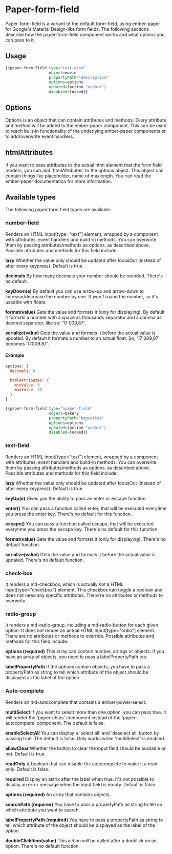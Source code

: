 # Paper-form-field
Paper-form-field is a variant of the default form-field, using ember-paper for
Google's Material Design-like form fields. The following sections describe how the
paper-form-field component works and what options you can pass to it.

## Usage
```handlebars
{{paper-form-field type="text-area"
                   object=movie
                   propertyPath="description"
                   options=options
                   updated=(action "update")
                   disabled=locked}}
```


## Options
Options is an object that can contain attributes and methods. Every attribute and
method will be added to the ember-paper component. This can be used to reach built-in
functionality of the underlying ember-paper components or to add/overwrite event handlers.

## htmlAttributes
If you want to pass attributes to the actual html element that the form field renders,
you can add 'htmlAttributes' to the options object. This object can contain things
like placeholder, name of maxlength. You can read the ember-paper documentation
for more information.

## Available types

The following paper form field types are available.

### number-field

Renders an HTML input[type="text"] element, wrapped by a component with attributes,
event handlers and build-in methods. You can overwrite them by passing attributes/methods
as options, as described above. Possible attributes and methods for this field include:

**lazy** Whether the value only should be updated after focusOut (instead of
after every keypress). Default is true

**decimals** By how many decimals your number should be rounded. There's no default.

**keyDown(e)** By default you can use arrow-up and arrow-down to increase/decrease
the number by one. It _won't_ round the number, so it's useable with floats.

**format(value)** Gets the value and formats it (only for displaying). By
default it formats a number with a space as thousands separator and a comma as decimal
separator, like so: '17 009,87'.

**serialize(value)** Gets the value and formats it before the actual value is
updated. By default it formats a number to an actual float. So, '17 009,87' becomes
'17009.87'.

#### Example

```javascript
options: {
  decimals: 0

  htmlAttributes: {
    minValue: 0
    maxValue: 99
  }
}

```

```hbs
{{paper-form-field type="number-field"
                   object=bakery
                   propertyPath="baguettes"
                   options=options
                   updated=(action "update")
                   disabled=locked}}
```


### text-field
Renders an HTML input[type="text"] element, wrapped by a component with attributes,
event handlers and build-in methods. You can overwrite them by passing attributes/methods
as options, as described above. Possible attributes and methods for this field include:

**lazy** Whether the value only should be updated after focusOut (instead of after
every keypress). Default is true

**keyUp(e)** Gives you the ability to pass an enter or escape function.

**enter()** You can pass a function called enter, that will be executed everytime you
press the enter key. There's no default for this function.

**escape()** You can pass a function called escape, that will be executed everytime
you press the escape key. There's no default for this function.

**format(value)** Gets the value and formats it (only for displaying). There's no
default function.

**serialize(value)** Gets the value and formats it before the actual value is
updated. There's no default function.

### check-box
It renders a md-checkbox, which is actually _not_ a HTML input[type="checkbox"] element.
This checkbox kan toggle a boolean and does not need any specific attributes. There're
no attributes or methods to overwrite.

### radio-group
It renders a md-radio-group, including a md-radio-button for each given option. It does
_not_ render an actual HTML input[type="radio"] element. There are no attributes or
methods to override. Possible attributes and methods for this field include:

**options (required)** This array can contain number, strings or objects. If you have an array
of objects, you need te pass a labelPropertyPath too.

**labelPropertyPath** If the options contain objects, you have to pass a propertyPath as string
to tell which attribute of the object should be displayed as the label of the option.

### Auto-complete
Renders an md-autocomplete that contains a ember-power-select.

**multiSelect** If you want to select more than one option, you can pass true. It will
render the 'paper-chips' component instead of the 'paper-autocomplete' component. The
default is false.

**enableSelectAll** You can display a 'select all' and 'deselect all' button by passing
true. The default is false. Only works when 'multiSelect' is enabled.

**allowClear** Whether the button to clear the input field should be available or not.
Default is true.

**readOnly** A boolean that can disable the autocomplete to make it a read only.
Default is false.

**required** Display an astrix after the label when true. It's not possible to display
an error message when the input field is empty. Default is false.

**options (required)** An array that contains objects.

**searchPath (required)** You have to pass a propertyPath as string to tell on which
attribute you want to search.

**labelPropertyPath (required)** You have to pass a propertyPath as string to tell
which attribute of the object should be displayed as the label of the option.

**doubleClickItem(value)** This action will be called after a doublick on an option.
There's no default function.

